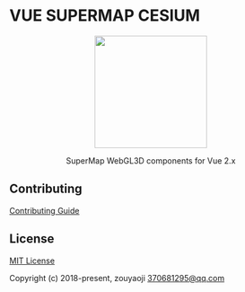 # VUE SUPERMAP CESIUM

<p align="center"><img src="//dafrok.github.io/vue-baidu-map/favicon.png" width="200px"></p>

<p align="center">SuperMap WebGL3D components for Vue 2.x</p>

<!-- [![npm](https://img.shields.io/npm/v/vue-baidu-map.svg)]()
[![Travis](https://img.shields.io/travis/Dafrok/vue-baidu-map.svg)]()
[![license](https://img.shields.io/github/license/dafrok/vue-baidu-map.svg)]()
[![Package Quality](https://camo.githubusercontent.com/288996eeba7c6433cb9a72caf2385913f2ceebb2/687474703a2f2f6e706d2e7061636b6167657175616c6974792e636f6d2f736869656c642f7675652d62616964752d6d61702e737667)](http://packagequality.com/#?package=vue-baidu-map)
[![npm](https://img.shields.io/npm/dm/vue-baidu-map.svg)]() -->

## Contributing

[Contributing Guide](https://github.com/zouyaoji/vue-supermap-cesium/blob/master/CONTRIBUTING.md)

## License

[MIT License](https://opensource.org/licenses/MIT)

Copyright (c) 2018-present, zouyaoji <370681295@qq.com>

